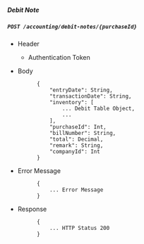 ##### Debit Note

##### `POST /accounting/debit-notes/{purchaseId}`
+ Header
	- Authentication Token
+ Body

			{
				"entryDate": String,
				"transactionDate": String,
				"inventory": [
					... Debit Table Object,
					...
				],
				"purchaseId": Int,
				"billNumber": String,
				"total": Decimal,
				"remark": String,
				"companyId": Int
			}
+ Error Message

			{
				... Error Message
			}            
+ Response

            {
				... HTTP Status 200
			}